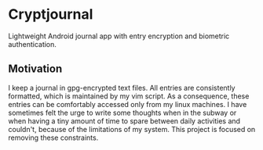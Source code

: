 # Cryptjournal

Lightweight Android journal app with entry encryption and biometric
authentication.

## Motivation

I keep a journal in gpg-encrypted text files. All entries are consistently
formatted, which is maintained by my vim script. As a consequence, these
entries can be comfortably accessed only from my linux machines. I have
sometimes felt the urge to write some thoughts when in the subway or when
having a tiny amount of time to spare between daily activities and couldn't,
because of the limitations of my system. This project is focused on removing
these constraints.
